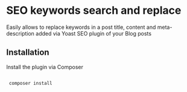 # SEO keywords search and replace
Easily allows to replace keywords in a post title, content and meta-description added via Yoast SEO plugin of your Blog posts

## Installation
Install the plugin via Composer

```bash

 composer install

```
    
